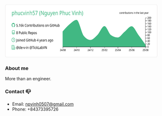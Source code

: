  <div align=center>
  <img height=175 src="https://raw.githubusercontent.com/phucvinh57/phucvinh57/master/profile-summary-card-output/vue/0-profile-details.svg" />
 </div>

### About me

More than an engineer.

### Contact :mailbox_closed:
- Email: npvinh0507@gmail.com
- Phone: +84373395726
